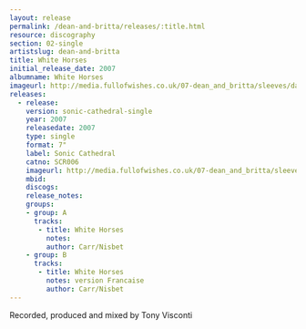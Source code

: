 ```yaml
---
layout: release
permalink: /dean-and-britta/releases/:title.html
resource: discography
section: 02-single
artistslug: dean-and-britta
title: White Horses
initial_release_date: 2007
albumname: White Horses
imageurl: http://media.fullofwishes.co.uk/07-dean_and_britta/sleeves/dab_whitehorses.jpg
releases:
  - release: 
    version: sonic-cathedral-single
    year: 2007
    releasedate: 2007
    type: single
    format: 7"
    label: Sonic Cathedral
    catno: SCR006
    imageurl: http://media.fullofwishes.co.uk/07-dean_and_britta/sleeves/dab_whitehorses.jpg
    mbid: 
    discogs: 
    release_notes:
    groups:
    - group: A
      tracks:
       - title: White Horses
         notes:
         author: Carr/Nisbet
    - group: B
      tracks:
       - title: White Horses
         notes: version Francaise
         author: Carr/Nisbet
---
```

Recorded, produced and mixed by Tony Visconti